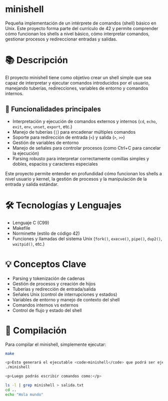 # minishell

<p>Pequeña implementación de un intérprete de comandos (shell) básico en Unix. Este proyecto forma parte del currículo de 42 y permite comprender cómo funcionan los shells a nivel básico, cómo interpretar comandos, gestionar procesos y redireccionar entradas y salidas.</p>

# 📚 Descripción

<p>El proyecto minishell tiene como objetivo crear un shell simple que sea capaz de interpretar y ejecutar comandos introducidos por el usuario, manejando tuberías, redirecciones, variables de entorno y comandos internos.</p>

## 🔹 Funcionalidades principales

<ul>
<li>Interpretación y ejecución de comandos externos y internos (<code>cd</code>, <code>echo</code>, <code>exit</code>, <code>env</code>, <code>unset</code>, <code>export</code>, etc.)</li>  
<li>Manejo de tuberías (<code>|</code>) para encadenar múltiples comandos</li>  
<li>Soporte para redirección de entrada (<code>&lt;</code>) y salida (<code>&gt;</code>, <code>&gt;&gt;</code>)</li>  
<li>Gestión de variables de entorno</li>  
<li>Manejo de señales para controlar procesos (como Ctrl+C para cancelar la ejecución)</li>  
<li>Parsing robusto para interpretar correctamente comillas simples y dobles, espacios y caracteres especiales</li>
</ul>

<p>Este proyecto permite entender en profundidad cómo funcionan los shells a nivel usuario y kernel, la gestión de procesos y la manipulación de la entrada y salida estándar.</p>

# 🛠️ Tecnologías y Lenguajes

<ul>
<li>Lenguaje C (C99)</li>  
<li>Makefile</li>  
<li>Norminette (estilo de código 42)</li>  
<li>Funciones y llamadas del sistema Unix (<code>fork()</code>, <code>execve()</code>, <code>pipe()</code>, <code>dup2()</code>, <code>waitpid()</code>, etc.)</li>
</ul>

# 💡 Conceptos Clave

<ul>
<li>Parsing y tokenización de cadenas</li>  
<li>Gestión de procesos y creación de hijos</li>  
<li>Tuberías y redirección de entrada/salida</li>  
<li>Señales Unix (control de interrupciones y estados)</li>  
<li>Variables de entorno y manejo de contexto del shell</li>  
<li>Comandos internos vs externos</li>  
<li>Control de flujo y estado del shell</li>
</ul>

# 🧪 Compilación

<p>Para compilar el minishell, simplemente ejecutar:</p>

```bash
make

<p>Esto generará el ejecutable <code>minishell</code> que podrá ser ejecutado desde la terminal.</p> <p>Ejemplo de uso:</p>
./minishell

<p>Luego podrás escribir comandos como:</p>

ls -l | grep minishell > salida.txt
cd ..
echo "Hola mundo"
